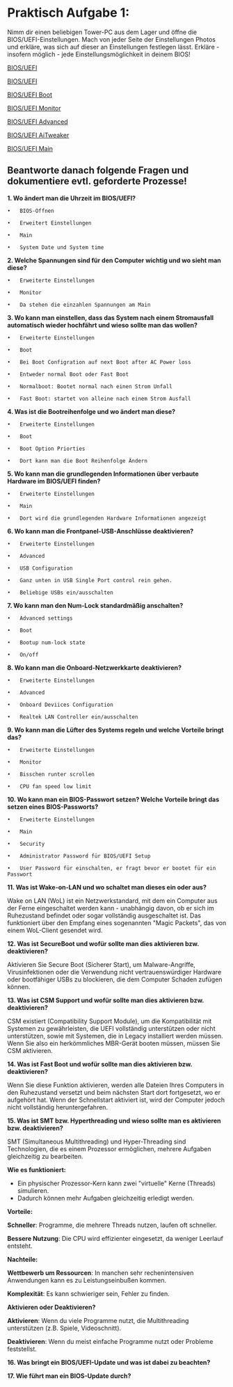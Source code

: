 # Praktisch Aufgabe 1:

Nimm dir einen beliebigen Tower-PC aus dem Lager und öffne die BIOS/UEFI-Einstellungen.
Mach von jeder Seite der Einstellungen Photos und erkläre, was sich auf dieser an Einstellungen festlegen lässt.
Erkläre - insofern möglich - jede Einstellungsmöglichkeit in deinem BIOS!

[BIOS/UEFI](Bilder_Infobase/BIOS_UEFI.png)

[BIOS/UEFI](Bilder_Infobase/BiosTool.png)

[BIOS/UEFI Boot](Bilder_Infobase/BiosBoot.png)

[BIOS/UEFI Monitor](Bilder_Infobase/BiosMonitor.png)

[BIOS/UEFI Advanced](Bilder_Infobase/BiosAdvanced.png)

[BIOS/UEFI AiTweaker](Bilder_Infobase/AiTweaker.png)

[BIOS/UEFI Main](Bilder_Infobase/BiosMain.png)

## Beantworte danach folgende Fragen und dokumentiere evtl. geforderte Prozesse!

**1.	Wo ändert man die Uhrzeit im BIOS/UEFI?**

    •	BIOS-Öffnen

    •	Erweitert Einstellungen 

    •	Main

    •	System Date und System time 

**2.	Welche Spannungen sind für den Computer wichtig und wo sieht man diese?**

    •	Erweiterte Einstellungen

    •	Monitor 

    •	Da stehen die einzahlen Spannungen am Main

**3.	Wo kann man einstellen, dass das System nach einem Stromausfall automatisch wieder hochfährt und wieso sollte man das wollen?**

    •	Erweiterte Einstellungen 

    •	Boot 

    •	Bei Boot Configration auf next Boot after AC Power loss

    •	Entweder normal Boot oder Fast Boot

    •	Normalboot: Bootet normal nach einen Strom Unfall

    •	Fast Boot: startet von alleine nach einem Strom Ausfall 

**4.	Was ist die Bootreihenfolge und wo ändert man diese?**

    •	Erweiterte Einstellungen

    •	Boot 

    •	Boot Option Priorties

    •	Dort kann man die Boot Reihenfolge Ändern 

**5.	Wo kann man die grundlegenden Informationen über verbaute Hardware im BIOS/UEFI finden?**

    •	Erweiterte Einstellungen 

    •	Main

    •	Dort wird die grundlegenden Hardware Informationen angezeigt 

**6.	Wo kann man die Frontpanel-USB-Anschlüsse deaktivieren?**

    •  	Erweiterte Einstellungen 

    •	Advanced 

    •	USB Configuration 

    •	Ganz unten in USB Single Port control rein gehen.

    •	Beliebige USBs ein/ausschalten 

**7.	Wo kann man den Num-Lock standardmäßig anschalten?**

    •	Advanced settings

    •	Boot

    •	Bootup num-lock state 

    •	On/off

**8.	Wo kann man die Onboard-Netzwerkkarte deaktivieren?**

    •	Erweiterte Einstellungen 

    •	Advanced 

    •	Onboard Deviices Configuration 

    •	Realtek LAN Controller ein/ausschalten 

**9.	Wo kann man die Lüfter des Systems regeln und welche Vorteile bringt das?**

    •	Erweiterte Einstellungen 

    •	Monitor 

    •	Bisschen runter scrollen 

    •	CPU fan speed low limit 

**10.	Wo kann man ein BIOS-Passwort setzen? Welche Vorteile bringt das setzen eines BIOS-Passworts?**

    •	Erweiterte Einstellungen

    •	Main 

    •	Security

    •	Administrator Password für BIOS/UEFI Setup

    •	User Password für einschalten, er fragt bevor er bootet für ein Passwort

**11.	Was ist Wake-on-LAN und wo schaltet man dieses ein oder aus?**

Wake on LAN (WoL) ist ein Netzwerkstandard, mit dem ein Computer aus der Ferne eingeschaltet werden kann - unabhängig davon, ob er sich im Ruhezustand befindet oder sogar vollständig ausgeschaltet ist. Das funktioniert über den Empfang eines sogenannten "Magic Packets", das von einem WoL-Client gesendet wird.

**12.	Was ist SecureBoot und wofür sollte man dies aktivieren bzw. deaktivieren?**

Aktivieren Sie Secure Boot (Sicherer Start), um Malware-Angriffe, Virusinfektionen oder die Verwendung nicht vertrauenswürdiger Hardware oder bootfähiger USBs zu blockieren, die dem Computer Schaden zufügen können.

**13.	Was ist CSM Support und wofür sollte man dies aktivieren bzw. deaktivieren?**

CSM existiert (Compatibility Support Module), um die Kompatibilität mit Systemen zu gewährleisten, die UEFI vollständig unterstützen oder nicht unterstützen, sowie mit Systemen, die in Legacy installiert werden müssen. Wenn Sie also ein herkömmliches MBR-Gerät booten müssen, müssen Sie CSM aktivieren.

**14.	Was ist Fast Boot und wofür sollte man dies aktivieren bzw. deaktivieren?**

Wenn Sie diese Funktion aktivieren, werden alle Dateien Ihres Computers in den Ruhezustand versetzt und beim nächsten Start dort fortgesetzt, wo er aufgehört hat. Wenn der Schnellstart aktiviert ist, wird der Computer jedoch nicht vollständig heruntergefahren.

**15.	Was ist SMT bzw. Hyperthreading und wieso sollte man es aktivieren bzw. deaktivieren?**

SMT (Simultaneous Multithreading) und Hyper-Threading sind Technologien, die es einem Prozessor ermöglichen, mehrere Aufgaben gleichzeitig zu bearbeiten. 

**Wie es funktioniert:**

*   Ein physischer Prozessor-Kern kann zwei "virtuelle" Kerne (Threads) simulieren.
*   Dadurch können mehr Aufgaben gleichzeitig erledigt werden.

**Vorteile:**

**Schneller**: Programme, die mehrere Threads nutzen, laufen oft schneller.

**Bessere Nutzung**: Die CPU wird effizienter eingesetzt, da weniger Leerlauf entsteht.

**Nachteile:**

**Wettbewerb um Ressourcen**: In manchen sehr rechenintensiven Anwendungen kann es zu Leistungseinbußen kommen.

**Komplexität**: Es kann schwieriger sein, Fehler zu finden.

**Aktivieren oder Deaktivieren?**

**Aktivieren**: Wenn du viele Programme nutzt, die Multithreading unterstützen (z.B. Spiele, Videoschnitt).

**Deaktivieren**: Wenn du meist einfache Programme nutzt oder Probleme feststellst.

**16.	Was bringt ein BIOS/UEFI-Update und was ist dabei zu beachten?**


**17.	Wie führt man ein BIOS-Update durch?**
